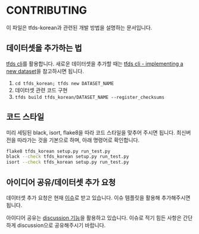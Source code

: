 # CONTRIBUTING

이 파일은 tfds-korean과 관련된 개발 방법을 설명하는 문서입니다.

## 데이터셋을 추가하는 법

[tfds cli](https://www.tensorflow.org/datasets/cli)를 활용합니다. 새로운 데이터셋을 추가할 때는 [tfds cli - implementing a new dataset](https://www.tensorflow.org/datasets/cli#tfds_new_implementing_a_new_dataset)을 참고하시면 됩니다.

1. `cd tfds_korean; tfds new DATASET_NAME`
2. 데이터셋 관련 코드 구현
3. `tfds build tfds_korean/DATASET_NAME --register_checksums`

## 코드 스타일

미리 세팅된 black, isort, flake8을 따라 코드 스타일을 맞추어 주시면 됩니다. 최신버전을 따라가는 것을 기본으로 하며, 아래 명령어로 확인합니다.

```sh
flake8 tfds_korean setup.py run_test.py
black --check tfds_korean setup.py run_test.py
isort --check tfds_korean setup.py run_test.py
```

## 아이디어 공유/데이터셋 추가 요청

데이터셋 추가 요청은 현재 [이슈](https://github.com/jeongukjae/tfds-korean/issues)로 받고 있습니다. 이슈 템플릿을 활용해 추가해주시면 됩니다.

아이디어 공유는 [discussion 기능](https://github.com/jeongukjae/tfds-korean/discussions)을 활용하고 있습니다. 이슈로 적기 힘든 사항은 간단하게 discussion으로 공유해주시기 바랍니다.
